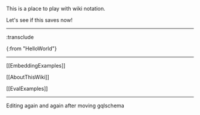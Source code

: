 This is a place to play with wiki notation.

Let's see if this saves now!

----
:transclude 

{:from "HelloWorld"}
 


----

[[EmbeddingExamples]]

[[AboutThisWiki]]


[[EvalExamples]]

----

Editing again and again after moving gqlschema

